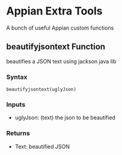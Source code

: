 # Appian Extra Tools
A bunch of useful Appian custom functions


## beautifyjsontext Function
beautifies a JSON text using jackson java lib

### Syntax ###
`beautifyjsontext(uglyJson)`

### Inputs ###
- uglyJson: (text) the json to be beautified

### Returns ###
- Text: beautified JSON

